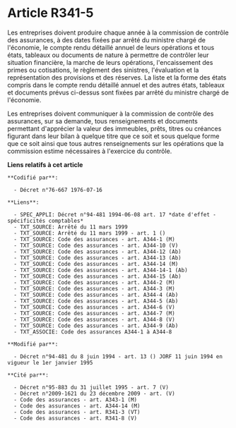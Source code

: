 # Article R341-5

Les entreprises doivent produire chaque année à la commission de contrôle des assurances, à des dates fixées par arrêté du
ministre chargé de l'économie, le compte rendu détaillé annuel de leurs opérations et tous états, tableaux ou documents de
nature à permettre de contrôler leur situation financière, la marche de leurs opérations, l'encaissement des primes ou
cotisations, le règlement des sinistres, l'évaluation et la représentation des provisions et des réserves. La liste et la
forme des états compris dans le compte rendu détaillé annuel et des autres états, tableaux et documents prévus ci-dessus sont
fixées par arrêté du ministre chargé de l'économie.

Les entreprises doivent communiquer à la commission de contrôle des assurances, sur sa demande, tous renseignements et
documents permettant d'apprécier la valeur des immeubles, prêts, titres ou créances figurant dans leur bilan à quelque titre
que ce soit et sous quelque forme que ce soit ainsi que tous autres renseignements sur les opérations que la commission
estime nécessaires à l'exercice du contrôle.

**Liens relatifs à cet article**

	**Codifié par**:

	  - Décret n°76-667 1976-07-16

	**Liens**:

	  - SPEC_APPLI: Décret n°94-481 1994-06-08 art. 17 *date d'effet - spécificités comptables*
	  - TXT_SOURCE: Arrêté du 11 mars 1999
	  - TXT_SOURCE: Arrêté du 11 mars 1999 - art. 1 ()
	  - TXT_SOURCE: Code des assurances - art. A344-1 (M)
	  - TXT_SOURCE: Code des assurances - art. A344-10 (V)
	  - TXT_SOURCE: Code des assurances - art. A344-12 (Ab)
	  - TXT_SOURCE: Code des assurances - art. A344-13 (Ab)
	  - TXT_SOURCE: Code des assurances - art. A344-14 (M)
	  - TXT_SOURCE: Code des assurances - art. A344-14-1 (Ab)
	  - TXT_SOURCE: Code des assurances - art. A344-15 (Ab)
	  - TXT_SOURCE: Code des assurances - art. A344-2 (M)
	  - TXT_SOURCE: Code des assurances - art. A344-3 (M)
	  - TXT_SOURCE: Code des assurances - art. A344-4 (Ab)
	  - TXT_SOURCE: Code des assurances - art. A344-5 (Ab)
	  - TXT_SOURCE: Code des assurances - art. A344-6 (V)
	  - TXT_SOURCE: Code des assurances - art. A344-7 (M)
	  - TXT_SOURCE: Code des assurances - art. A344-8 (V)
	  - TXT_SOURCE: Code des assurances - art. A344-9 (Ab)
	  - TXT_ASSOCIE: Code des assurances A344-1 à A344-8

	**Modifié par**:

	  - Décret n°94-481 du 8 juin 1994 - art. 13 () JORF 11 juin 1994 en vigueur le 1er janvier 1995

	**Cité par**:

	  - Décret n°95-883 du 31 juillet 1995 - art. 7 (V)
	  - Décret n°2009-1621 du 23 décembre 2009 - art. (V)
	  - Code des assurances - art. A343-1 (M)
	  - Code des assurances - art. A344-14 (M)
	  - Code des assurances - art. R341-3 (VT)
	  - Code des assurances - art. R341-8 (V)
